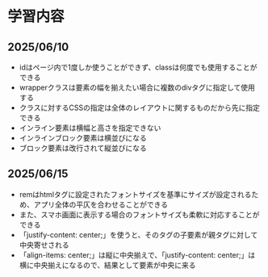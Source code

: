 # 学習内容

## 2025/06/10
- idはページ内で1度しか使うことができず、classは何度でも使用することができる
- wrapperクラスは要素の幅を揃えたい場合に複数のdivタグに指定して使用する
- クラスに対するCSSの指定は全体のレイアウトに関するものだから先に指定できる
- インライン要素は横幅と高さを指定できない
- インラインブロック要素は横並びになる
- ブロック要素は改行されて縦並びになる

## 2025/06/15
- remはhtmlタグに設定されたフォントサイズを基準にサイズが設定されるため、アプリ全体の平仄を合わせることができる
- また、スマホ画面に表示する場合のフォントサイズも柔軟に対応することができる
- 「justify-content: center;」を使うと、そのタグの子要素が親タグに対して中央寄せされる
- 「align-items: center;」は縦に中央揃えで、「justify-content: center;」は横に中央揃えになるので、結果として要素が中央に来る